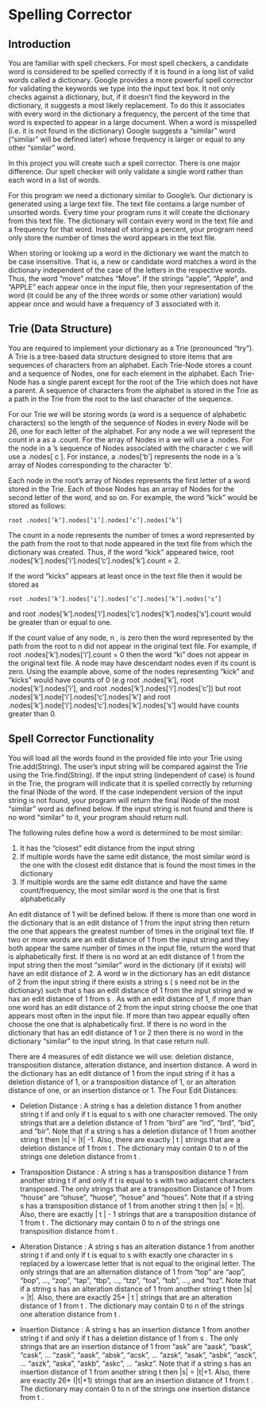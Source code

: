 # Spelling Corrector

## Introduction

You are familiar with spell checkers. For most spell checkers, a candidate word is considered to
be spelled correctly if it is found in a long list of valid words called a dictionary. Google provides
a more powerful spell corrector for validating the keywords we type into the input text box. It not
only checks against a dictionary, but, if it doesn’t find the keyword in the dictionary, it suggests a
most likely replacement. To do this it associates with every word in the dictionary a frequency,
the percent of the time that word is expected to appear in a large document. When a word is
misspelled (i.e. it is not found in the dictionary) Google suggests a “similar” word (“similar” will
be defined later) whose frequency is larger or equal to any other “similar” word.

In this project you will create such a spell corrector. There is one major difference. Our spell
checker will only validate a single word rather than each word in a list of words.

For this program we need a dictionary similar to Google’s. Our dictionary is generated using a
large text file. The text file contains a large number of unsorted words. Every time your program
runs it will create the dictionary from this text file. The dictionary will contain every word in the
text file and a frequency for that word. Instead of storing a percent, your program need only
store the number of times the word appears in the text file.

When storing or looking up a word in the dictionary we want the match to be case insensitive.
That is, a new or candidate word matches a word in the dictionary independent of the case of
the letters in the respective words. Thus, the word “move” matches “Move”. If the strings “apple”,
“Apple”, and “APPLE” each appear once in the input file, then your representation of the word (it
could be any of the three words or some other variation) would appear once and would have a
frequency of 3 associated with it.

## Trie (Data Structure)

You are required to implement your dictionary as a Trie (pronounced “try”). A Trie is a
tree-based data structure designed to store items that are sequences of characters from an
alphabet. Each Trie-Node stores a count and a sequence of Nodes, one for each element in the
alphabet. Each Trie-Node has a single parent except for the root of the Trie which does not
have a parent. A sequence of characters from the alphabet is stored in the Trie as a path in the
Trie from the root to the last character of the sequence.

For our Trie we will be storing words (a word is a sequence of alphabetic characters) so the
length of the sequence of Nodes in every Node will be 26, one for each letter of the alphabet.
For any node a we will represent the count in a as a .count. For the array of Nodes in a we will
use a .nodes. For the node in a ’s sequence of Nodes associated with the character c we will use
a .nodes[ c ]. For instance, a .nodes[‘b’] represents the node in a ’s array of Nodes corresponding
to the character ‘b’.

Each node in the root’s array of Nodes represents the first letter of a word stored in the Trie.
Each of those Nodes has an array of Nodes for the second letter of the word, and so on. For
example, the word “kick” would be stored as follows:
```
root .nodes[‘k’].nodes[‘i’].nodes[‘c’].nodes[‘k’]
```
The count in a node represents the number of times a word represented by the path from the
root to that node appeared in the text file from which the dictionary was created. Thus, if the
word “kick” appeared twice, root .nodes[‘k’].nodes[‘i’].nodes[‘c’].nodes[‘k’].count = 2.

If the word “kicks” appears at least once in the text file then it would be stored as
```
root .nodes[‘k’].nodes[‘i’].nodes[‘c’].nodes[‘k’].nodes[‘s’]
```
and root .nodes[‘k’].nodes[‘i’].nodes[‘c’].nodes[‘k’].nodes[‘s’].count would be greater than or
equal to one.

If the count value of any node, n , is zero then the word represented by the path from the root to
n did not appear in the original text file. For example, if root .nodes[‘k’].nodes[‘i’].count = 0 then
the word “ki” does not appear in the original text file. A node may have descendant nodes even
if its count is zero. Using the example above, some of the nodes representing “kick” and “kicks”
would have counts of 0 (e.g root .nodes[‘k’], root .nodes[‘k’].nodes[‘i’], and
root .nodes[‘k’].nodes[‘i’].nodes[‘c’]) but root .nodes[‘k’].node[‘i’].nodes[‘c’].nodes[‘k’] and
root .nodes[‘k’].node[‘i’].nodes[‘c’].nodes[‘k’].nodes[‘s’] would have counts greater than 0.


## Spell Corrector Functionality

You will load all the words found in the provided file into your Trie using Trie.add(String). The
user’s input string will be compared against the Trie using the Trie.find(String). If the input string
(independent of case) is found in the Trie, the program will indicate that it is spelled correctly by
returning the final INode of the word. If the case independent version of the input string is not
found, your program will return the final INode of the most “similar” word as defined below. If the
input string is not found and there is no word “similar” to it, your program should return null.

The following rules define how a word is determined to be most similar:
1. It has the “closest” edit distance from the input string
2. If multiple words have the same edit distance, the most similar word is the one with the
closest edit distance that is found the most times in the dictionary
3. If multiple words are the same edit distance and have the same count/frequency, the
most similar word is the one that is first alphabetically

An edit distance of 1 will be defined below. If there is more than one word in the dictionary that
is an edit distance of 1 from the input string then return the one that appears the greatest
number of times in the original text file. If two or more words are an edit distance of 1 from the
input string and they both appear the same number of times in the input file, return the word that
is alphabetically first. If there is no word at an edit distance of 1 from the input string then the
most “similar” word in the dictionary (if it exists) will have an edit distance of 2. A word w in the
dictionary has an edit distance of 2 from the input string if there exists a string s ( s need not be
in the dictionary) such that s has an edit distance of 1 from the input string and w has an edit
distance of 1 from s . As with an edit distance of 1, if more than one word has an edit distance of
2 from the input string choose the one that appears most often in the input file. If more than two
appear equally often choose the one that is alphabetically first. If there is no word in the
dictionary that has an edit distance of 1 or 2 then there is no word in the dictionary “similar” to
the input string. In that case return null.

There are 4 measures of edit distance we will use: deletion distance, transposition distance,
alteration distance, and insertion distance. A word in the dictionary has an edit distance of 1
from the input string if it has a deletion distance of 1, or a transposition distance of 1, or an
alteration distance of one, or an insertion distance or 1.
The Four Edit Distances:

- Deletion Distance : A string s has a deletion distance 1 from another string t if and only if t
is equal to s with one character removed. The only strings that are a deletion distance of
1 from “bird” are “ird”, “brd”, “bid”, and “bir”. Note that if a string s has a deletion distance
of 1 from another string t then |s| = |t| -1. Also, there are exactly | t | strings that are a
deletion distance of 1 from t . The dictionary may contain 0 to n of the strings one deletion
distance from t .

- Transposition Distance : A string s has a transposition distance 1 from another string t if
and only if t is equal to s with two adjacent characters transposed. The only strings that
are a transposition Distance of 1 from “house” are “ohuse”, “huose”, “hosue” and
“houes”. Note that if a string s has a transposition distance of 1 from another string t then
|s| = |t|. Also, there are exactly | t | - 1 strings that are a transposition distance of 1 from t .
The dictionary may contain 0 to n of the strings one transposition distance from t .

- Alteration Distance : A string s has an alteration distance 1 from another string t if and
only if t is equal to s with exactly one character in s replaced by a lowercase letter that is
not equal to the original letter. The only strings that are an alternation distance of 1 from
“top” are “aop”, “bop”, …, “zop”, “tap”, “tbp”, …, “tzp”, “toa”, “tob”, …, and “toz”. Note that
if a string s has an alteration distance of 1 from another string t then |s| = |t|. Also, there
are exactly 25* | t | strings that are an alteration distance of 1 from t . The dictionary may
contain 0 to n of the strings one alteration distance from t .

- Insertion Distance : A string s has an insertion distance 1 from another string t if and only if t has a deletion distance of 1 from s . The only strings that are an insertion distance of 1 from “ask” are “aask”, “bask”, “cask”, … “zask”, “aask”, “absk”, “acsk”, … “azsk”, “asak”, “asbk”, “asck”, … “aszk”, “aska”, “askb”, “askc”, … “askz”. Note that if a string s has an insertion distance of 1 from another string t then |s| = |t|+1. Also, there are exactly 26* (|t|+1) strings that are an insertion distance of 1 from t . The dictionary may contain 0 to n of the strings one insertion distance from t .